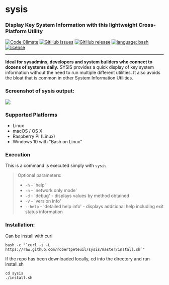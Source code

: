 # sysis
### Display Key System Information with this lightweight Cross-Platform Utility
[![Code Climate](https://codeclimate.com/github/robertpeteuil/sysis/badges/gpa.svg)](https://codeclimate.com/github/robertpeteuil/sysis)
[![GitHub issues](https://img.shields.io/github/issues/robertpeteuil/sysis.svg)](https://github.com/robertpeteuil/sysis)
[![GitHub release](https://img.shields.io/github/release/robertpeteuil/sysis.svg?colorB=2067b8)](https://github.com/robertpeteuil/sysis)
[![language: bash](https://img.shields.io/badge/language-bash-447799.svg?colorB=2067b8&style=flat-square "made in Bash")]()
[![license](https://img.shields.io/github/license/robertpeteuil/sysis.svg?colorB=2067b8)](https://github.com/robertpeteuil/sysis)

---

**Ideal for sysadmins, developers and system builders who connect to dozens of systems daily.**  SYSIS provides a quick display of key system information without the need to run multiple different utilities.  It also avoids the bloat that is common in other System Information Utilities.

### Screenshot of sysis output: 
![](https://cloud.githubusercontent.com/assets/1554603/24317998/d63074e8-10bb-11e7-82d2-3e82c1b4755a.png)

### Supported Platforms

  - Linux
  - macOS / OS X
  - Raspberry PI (Linux)
  - Windows 10 with "Bash on Linux"  
    
### Execution

This is a command is executed simply with `sysis`

> Optional parameters:
> -  `-h` - 'help'
> -  `-n` - 'network only mode'
> -  `-d` - 'debug' - displays values by method obtained
> -  `-V` - 'version info'
> -  `--help` - 'detailed help info' - displays additional help including exit status information

### Installation:

Can be install with curl

```shell
bash -c "`curl -s -L https://raw.github.com/robertpeteuil/sysis/master/install.sh`"
```


If the repo has been downloaded locally, cd into the directory and run install.sh

```shell
cd sysis
./install.sh
```
